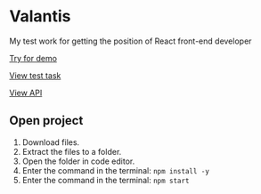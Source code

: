 # Valantis
My test work for getting the position of React front-end developer

[Try for demo](http://valantis.zaur-dev.ru/)

[View test task](https://drive.google.com/file/d/1-Co_2Z4NrvnS40iB6_U8VDqwb2VOQ372/view?usp=drive_link)

[View API](https://drive.google.com/file/d/1XHTdVmUMVQ7MT5oQ_mGY315MLXCV_PkL/view?usp=drive_link)

## Open project

1. Download files.
2. Extract the files to a folder.
3. Open the folder in code editor.
4. Enter the command in the terminal:
   `npm install -y`
5. Enter the command in the terminal:
   `npm start`
